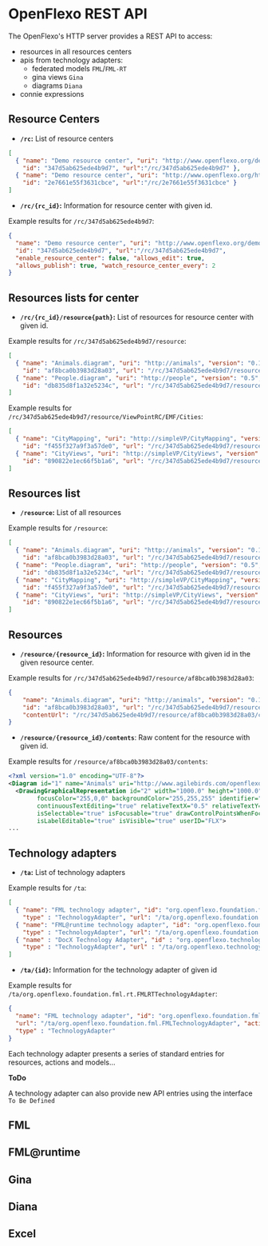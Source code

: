 
# OpenFlexo REST API

The OpenFlexo's HTTP server provides a REST API to access:

- resources in all resources centers
- apis from technology adapters:
	- federated models `FML`/`FML-RT` 
	- gina views `Gina`
	- diagrams `Diana`
- connie expressions

## Resource Centers

- **`/rc`:** List of resource centers

```json
[ 
  { "name": "Demo resource center", "uri": "http://www.openflexo.org/demos-rc", 
    "id": "347d5ab625ede4b9d7", "url":"/rc/347d5ab625ede4b9d7" },
  { "name": "Demo resource center", "uri": "http://www.openflexo.org/http", 
    "id": "2e7661e55f3631cbce", "url":"/rc/2e7661e55f3631cbce" }  
]
```

- **`/rc/{rc_id}`:** Information for resource center with given id.

Example results for `/rc/347d5ab625ede4b9d7`:

```json
{ 
  "name": "Demo resource center", "uri": "http://www.openflexo.org/demos-rc",
  "id": "347d5ab625ede4b9d7", "url":"/rc/347d5ab625ede4b9d7",
  "enable_resource_center": false, "allows_edit": true, 
  "allows_publish": true, "watch_resource_center_every": 2
}
```

## Resources lists for center

- **`/rc/{rc_id}/resource{path}`:** List of resources for resource center with given id.

Example results for `/rc/347d5ab625ede4b9d7/resource`:

```json
[ 
  { "name": "Animals.diagram", "uri": "http://animals", "version": "0.1", "type": "Diagram",
    "id": "af8bca0b3983d28a03", "url": "/rc/347d5ab625ede4b9d7/resource/af8bca0b3983d28a03" },
  { "name": "People.diagram", "uri": "http://people", "version": "0.5", "type": "Diagram",
    "id": "db835d8f1a32e5234c", "url": "/rc/347d5ab625ede4b9d7/resource/db835d8f1a32e5234c" }
]
```

Example results for `/rc/347d5ab625ede4b9d7/resource/ViewPointRC/EMF/Cities`:

```json
[ 
  { "name": "CityMapping", "uri": "http://simpleVP/CityMapping", "version": "0.2", "type": "EMF",
    "id": "f455f327a9f3a57de0", "url": "/rc/347d5ab625ede4b9d7/resource/f455f327a9f3a57de0" },
  { "name": "CityViews", "uri": "http://simpleVP/CityViews", "version": "0.2", "type": "EMF",
    "id": "890822e1ec66f5b1a6", "url": "/rc/347d5ab625ede4b9d7/resource/890822e1ec66f5b1a6" }
]
```

## Resources list

- **`/resource`:** List of all resources

Example results for `/resource`:

```json
[ 
  { "name": "Animals.diagram", "uri": "http://animals", "version": "0.1", "type": "Diagram",
    "id": "af8bca0b3983d28a03", "url": "/rc/347d5ab625ede4b9d7/resource/af8bca0b3983d28a03" },
  { "name": "People.diagram", "uri": "http://people", "version": "0.5", "type": "Diagram",
    "id": "db835d8f1a32e5234c", "url": "/rc/347d5ab625ede4b9d7/resource/db835d8f1a32e5234c" }
  { "name": "CityMapping", "uri": "http://simpleVP/CityMapping", "version": "0.2", "type": "EMF",
    "id": "f455f327a9f3a57de0", "url": "/rc/347d5ab625ede4b9d7/resource/f455f327a9f3a57de0" },
  { "name": "CityViews", "uri": "http://simpleVP/CityViews", "version": "0.2", "type": "EMF",
    "id": "890822e1ec66f5b1a6", "url": "/rc/347d5ab625ede4b9d7/resource/890822e1ec66f5b1a6" }
]
```

## Resources

- **`/resource/{resource_id}`:** Information for resource with given id in the given resource center.

Example results for `/rc/347d5ab625ede4b9d7/resource/af8bca0b3983d28a03`:

```json 
{
    "name": "Animals.diagram", "uri": "http://animals", "version": "0.1", "type": "Diagram",
    "id": "af8bca0b3983d28a03", "url": "/rc/347d5ab625ede4b9d7/resource/af8bca0b3983d28a03",
    "contentUrl": "/rc/347d5ab625ede4b9d7/resource/af8bca0b3983d28a03/contents"
}
```

- **`/resource/{resource_id}/contents`**: Raw content for the resource with given id.

Example results for `/resource/af8bca0b3983d28a03/contents`:

```xml
<?xml version="1.0" encoding="UTF-8"?>
<Diagram id="1" name="Animals" uri="http://www.agilebirds.com/openflexo/ViewPoints/Basic/BasicOntology.owl/DiagramSpecification/DiagramSpecification.diagramspecification/Animals" userID="FLX">
  <DrawingGraphicalRepresentation id="2" width="1000.0" height="1000.0" drawWorkingArea="true" selectionColor="0,0,255" 
        focusColor="255,0,0" backgroundColor="255,255,255" identifier="root" layer="0" hasText="true" isMultilineAllowed="false" 
        continuousTextEditing="true" relativeTextX="0.5" relativeTextY="0.5" absoluteTextX="0.0" absoluteTextY="0.0" textAlignment="CENTER" 
        isSelectable="true" isFocusable="true" drawControlPointsWhenFocused="true" drawControlPointsWhenSelected="true" isReadOnly="false" 
        isLabelEditable="true" isVisible="true" userID="FLX">
...
```

## Technology adapters

- **`/ta`:** List of technology adapters

Example results for `/ta`:

```json
[ 
  { "name": "FML technology adapter", "id": "org.openflexo.foundation.fml.FMLTechnologyAdapter", 
    "type" : "TechnologyAdapter", "url": "/ta/org.openflexo.foundation.fml.FMLTechnologyAdapter"},
  { "name": "FML@runtime technology adapter", "id": "org.openflexo.foundation.fml.rt.FMLRTTechnologyAdapter", 
    "type" : "TechnologyAdapter", "url": "/ta/org.openflexo.foundation.fml.rt.FMLRTTechnologyAdapter"},
  { "name" : "DocX Technology Adapter", "id" : "org.openflexo.technologyadapter.docx.DocXTechnologyAdapter",
    "type" : "TechnologyAdapter", "url" : "/ta/org.openflexo.technologyadapter.docx.DocXTechnologyAdapter" }
]
```

- **`/ta/{id}`:** Information for the technology adapter of given id

Example results for `/ta/org.openflexo.foundation.fml.rt.FMLRTTechnologyAdapter`:

```json
{
  "name": "FML technology adapter", "id": "org.openflexo.foundation.fml.FMLTechnologyAdapter",
  "url": "/ta/org.openflexo.foundation.fml.FMLTechnologyAdapter", "activated": true,
  "type" : "TechnologyAdapter"
}
```

Each technology adapter presents a series of standard entries for resources, actions and models...

**ToDo**

A technology adapter can also provide new API entries using the interface `To Be Defined`

## FML



## FML@runtime

## Gina

## Diana

## Excel
